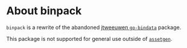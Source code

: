 # About binpack

`binpack` is a rewrite of the abandoned [jtweeuwen `go-bindata`][go-bindata]
package.

This package is not supported for general use outside of
[`assetgen`][assetgen].

[go-bindata]: https://github.com/jtweeuwen/go-bindata
[assetgen]: https://github.com/brankas/assetgen
